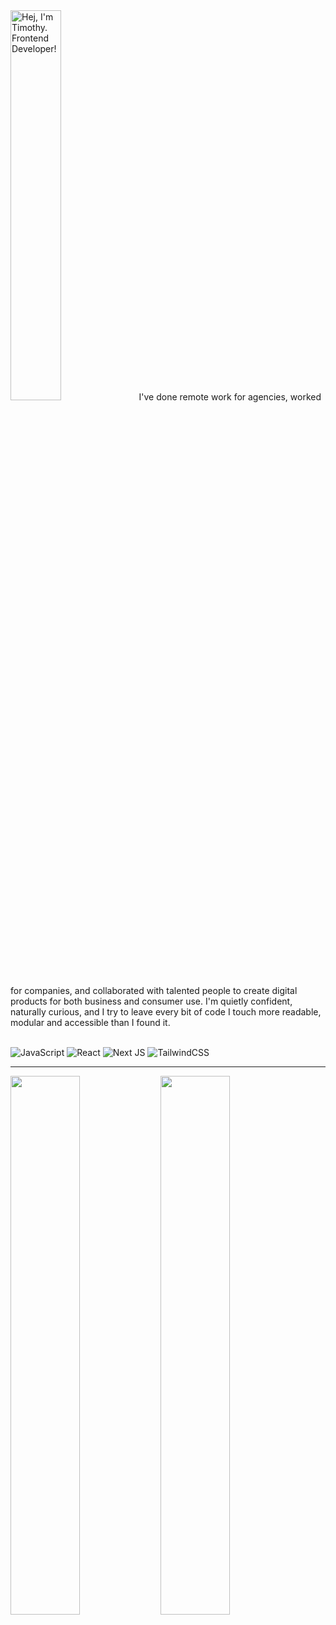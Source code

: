 <img width="40%" alt="Hej, I'm Timothy. Frontend Developer!" src="https://user-images.githubusercontent.com/25063572/210056286-79efe697-3bed-4259-8baa-55735beb4ae5.png" style="max-width: 100%;">
I've done remote work for agencies, worked for companies, and collaborated with talented people to create digital products for both business and consumer use. I'm quietly confident, naturally curious, and I try to leave every bit of code I touch more readable, modular and accessible than I found it.
<br />
<br />

![JavaScript](https://img.shields.io/badge/javascript-%23323330.svg?style=for-the-badge&logo=javascript&logoColor=%23F7DF1E)
![React](https://img.shields.io/badge/react-%2320232a.svg?style=for-the-badge&logo=react&logoColor=%2361DAFB)
![Next JS](https://img.shields.io/badge/Next-black?style=for-the-badge&logo=next.js&logoColor=white)
![TailwindCSS](https://img.shields.io/badge/tailwindcss-%2338B2AC.svg?style=for-the-badge&logo=tailwind-css&logoColor=white)
<hr />
<img align="left" width = "47%" src= "https://github-readme-stats.vercel.app/api?username=nascentkiosk&show_icons=true&theme=true"/>
<img align="left" width = "47%" src= "https://github-readme-stats.vercel.app/api/top-langs/?username=nascentkiosk&layout=compact"/>










